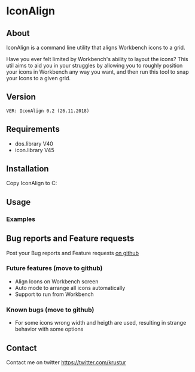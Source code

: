 # IconAlign
## About
IconAlign is a command line utility that aligns Workbench icons to a grid.

Have you ever felt limited by Workbench's ability to layout the icons? This util aims to aid you in your struggles by allowing you to roughly position your icons in Workbench any way you want, and then run this tool to snap your Icons to a given grid.

## Version
```VER: IconAlign 0.2 (26.11.2018)```

## Requirements
- dos.library V40
- icon.library V45

## Installation
Copy IconAlign to C:

## Usage

### Examples

## Bug reports and Feature requests
Post your Bug reports and Feature requests [on github](https://github.com/krustur/IconAlign/issues) 

### Future features (move to github)
- Align Icons on Workbench screen
- Auto mode to arrange all icons automatically
- Support to run from Workbench

### Known bugs (move to github)
- For some icons wrong width and heigth are used, resulting in strange behavior with some options

## Contact
Contact me on twitter https://twitter.com/krustur


